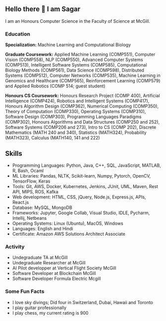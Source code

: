 ## Hello there 👋 I am Sagar
I am an Honours Computer Science in the Faculty of Science at McGill.

### Education
**Specialization:** Machine Learning and Computational Biology

**Graduate Coursework:** Applied Machine Learning (COMP551), Computer Vision (COMP558), NLP (COMP550), Advanced Computer Systems
(COMP513), Intelligent Software Systems (COMP585), Computational Biology Methods (COMP561), Data Science (COMP598),
Distributed Systems (COMP512), Computer Networks (COMP535), Machine Learning in Genomics and Healthcare (COMP565),
Reinforcement Learning (COMP579) and Applied Robotics (COMP 514; guest student)

**Honours CS Coursework:** Honours Research Project (COMP 400), Artificial Intelligence (COMP424), Robotics and Intelligent Systems
(COMP417), Honours Algorithm Design (COMP362), Numerical Computing (COMP350), Theory of Computation (COMP330), Operating
Systems (COMP310), Software Design (COMP303), Programming Languages Paradigms (COMP302), Honours Algorithms and Data
Structures (COMP250 and 252), Software Systems (COMP206 and 273), Intro to CS (COMP 202), Discrete Mathematics (MATH 240 and
340), Statistics (MATH324), Probability (MATH323), Calculus (MATH140, 141 and 222)

## Skills
- Programming Languages: Python, Java, C++, SQL, JavaScript, MATLAB, R, Bash, Ocaml
- ML Libraries: Pandas, NLTK, Scikit-learn, Numpy, Pytorch, OpenCV, TensorFlow, Keras
- Tools: Git, AWS, Docker, Kubernetes, Jenkins, JUnit, UML, Maven, Rest API, MIPS, ROS, Kafka
- Web development: HTML, CSS, jQuery, Node.js, Express.js, APIs, React.js
- Database: MySQL, MongoDB
- Frameworks: Jupyter, Google Collab, Visual Studio, IDLE, Pycharm, Intellij, Netbeans
- Operating Systems: Linux (Ubuntu), MacOS, Windows
- Languages: English and Hindi
- Certificate: Amazon AWS Solutions Architect Associate

### Activity
- Undegraduate TA at McGill
- Undegraduate Researcher at McGill
- AI Pilot developper at Vertical Flight Society McGill
- Software Developer at Blockchain McGill
- Software Developer Formula Electric Mcgill

### Some Fun Facts
- I love sky divings; Did four in Switzerland, Dubai, Hawaii and Toronto
- I play guitar professionally
- I play chess, my current rating is 900

<!--
**Sagarnandeshwar/Sagarnandeshwar** is a ✨ _special_ ✨ repository because its `README.md` (this file) appears on your GitHub profile.

Here are some ideas to get you started:

- 🔭 I’m currently working on ...
- 🌱 I’m currently learning ...
- 👯 I’m looking to collaborate on ...
- 🤔 I’m looking for help with ...
- 💬 Ask me about ...
- 📫 How to reach me: ...
- 😄 Pronouns: ...
- ⚡ Fun fact: ...
-->
